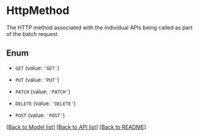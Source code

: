 # HttpMethod

The HTTP method associated with the individual APIs being called as part of the batch request.

## Enum

* `GET` (value: `'GET'`)

* `PUT` (value: `'PUT'`)

* `PATCH` (value: `'PATCH'`)

* `DELETE` (value: `'DELETE'`)

* `POST` (value: `'POST'`)

[[Back to Model list]](../README.md#documentation-for-models) [[Back to API list]](../README.md#documentation-for-api-endpoints) [[Back to README]](../README.md)


